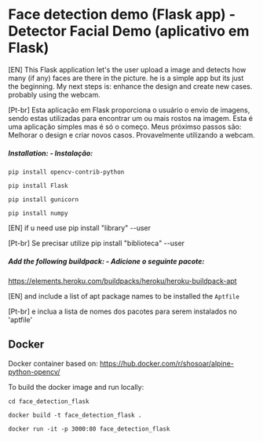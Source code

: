 # Face detection demo (Flask app) - Detector Facial Demo (aplicativo em Flask)

[EN] This Flask application let's the user upload a image and detects how many (if any) faces are there in the picture. he is a simple app but its just the beginning.
My next steps is: enhance the design and create new cases. probably using the webcam.

[Pt-br] Esta aplicação em Flask proporciona o usuário o envio de imagens, sendo estas utilizadas para encontrar um ou mais rostos na imagem. Esta é uma aplicação simples mas é só o começo.
Meus próximso passos são: Melhorar o design e criar novos casos. Provavelmente utilizando a webcam.

##### Installation: - Instalação: 

`pip install opencv-contrib-python`

`pip install Flask`

`pip install gunicorn`

`pip install numpy`

[EN] if u need use pip install "library" --user

[Pt-br] Se precisar utilize pip install "biblioteca" --user

##### Add the following buildpack: - Adicione o seguinte pacote: 

https://elements.heroku.com/buildpacks/heroku/heroku-buildpack-apt

[EN] and include a list of apt package names to be installed the `Aptfile`

[Pt-br] e inclua a lista de nomes dos pacotes para serem instalados no 'aptfile'

## Docker

Docker container based on: https://hub.docker.com/r/shosoar/alpine-python-opencv/

To build the docker image and run locally:

`cd face_detection_flask`

`docker build -t face_detection_flask .`

`docker run -it -p 3000:80 face_detection_flask`
